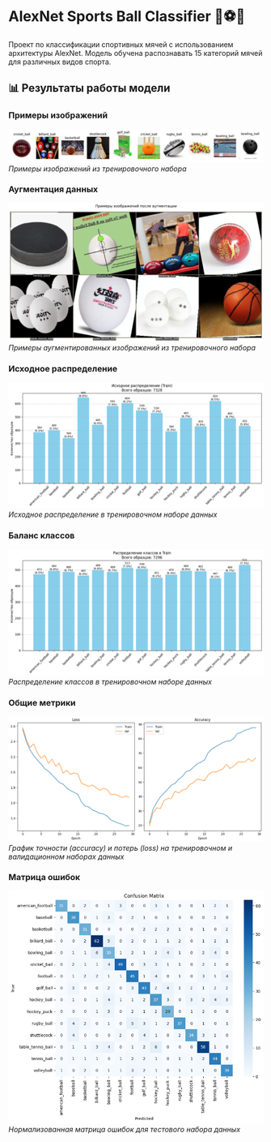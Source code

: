 # AlexNet Sports Ball Classifier 🏀⚽🎾

Проект по классификации спортивных мячей с использованием архитектуры AlexNet. Модель обучена распознавать 15 категорий мячей для различных видов спорта.

## 📊 Результаты работы модели

### Примеры изображений
![Examples](images/exampes.png)
*Примеры изображений из тренировочного набора*

### Аугментация данных
![Augmentation Examples](images/exampes_aug.png)
*Примеры аугментированных изображений из тренировочного набора*

### Исходное распределение
![Training Process](images/train.png)
*Исходное распределение в тренировочном наборе данных*

### Баланс классов
![Class Balance](images/train_balance.png)
*Распределение классов в тренировочном наборе данных*

### Общие метрики
![Metrics](images/metrics.png)
*График точности (accuracy) и потерь (loss) на тренировочном и валидационном наборах данных*

### Матрица ошибок
![Confusion Matrix](images/confusion_matrix.png)
*Нормализованная матрица ошибок для тестового набора данных*

